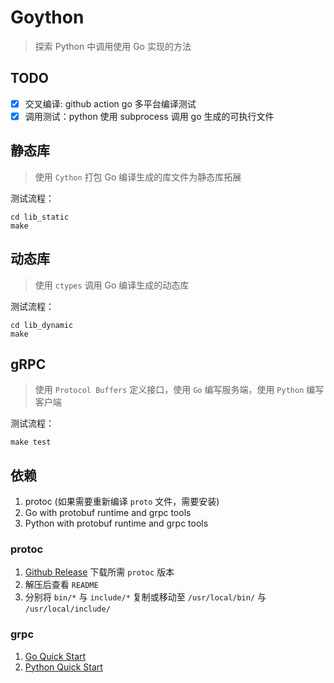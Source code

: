 # Goython

> 探索 Python 中调用使用 Go 实现的方法

## TODO

- [x] 交叉编译: github action go 多平台编译测试
- [x] 调用测试：python 使用 subprocess 调用 go 生成的可执行文件

## 静态库

> 使用 `Cython` 打包 Go 编译生成的库文件为静态库拓展

测试流程：

```shell
cd lib_static
make
```

## 动态库

> 使用 `ctypes` 调用 Go 编译生成的动态库

测试流程：

```shell
cd lib_dynamic
make
```

## gRPC

> 使用 `Protocol Buffers` 定义接口，使用 `Go` 编写服务端，使用 `Python` 编写客户端

测试流程：

```shell
make test
```

## 依赖

1. protoc (如果需要重新编译 `proto` 文件，需要安装)
2. Go with protobuf runtime and grpc tools
3. Python with protobuf runtime and grpc tools

### protoc

1. [Github Release](https://github.com/protocolbuffers/protobuf/releases) 下载所需 `protoc` 版本
2. 解压后查看 `README`
3. 分别将 `bin/*` 与 `include/*` 复制或移动至 `/usr/local/bin/` 与 `/usr/local/include/`

### grpc

1. [Go Quick Start](https://grpc.io/docs/languages/go/quickstart/)
2. [Python Quick Start](https://grpc.io/docs/languages/python/quickstart/)
